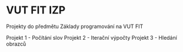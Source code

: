 # VUT FIT IZP

Projekty do předmětu Základy programování na VUT FIT

Projekt 1 - Počítání slov
Projekt 2 - Iterační výpočty
Projekt 3 - Hledání obrazců
